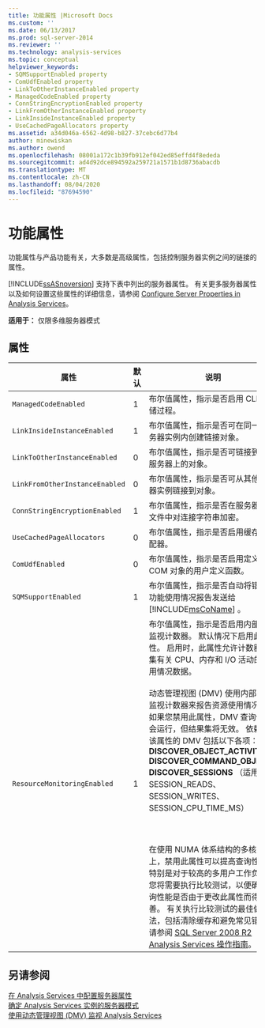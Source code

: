 ```yaml
---
title: 功能属性 |Microsoft Docs
ms.custom: ''
ms.date: 06/13/2017
ms.prod: sql-server-2014
ms.reviewer: ''
ms.technology: analysis-services
ms.topic: conceptual
helpviewer_keywords:
- SQMSupportEnabled property
- ComUdfEnabled property
- LinkToOtherInstanceEnabled property
- ManagedCodeEnabled property
- ConnStringEncryptionEnabled property
- LinkFromOtherInstanceEnabled property
- LinkInsideInstanceEnabled property
- UseCachedPageAllocators property
ms.assetid: a34d046a-6562-4d98-b827-37cebc6d77b4
author: minewiskan
ms.author: owend
ms.openlocfilehash: 08001a172c1b39fb912ef042ed85effd4f8ededa
ms.sourcegitcommit: ad4d92dce894592a259721a1571b1d8736abacdb
ms.translationtype: MT
ms.contentlocale: zh-CN
ms.lasthandoff: 08/04/2020
ms.locfileid: "87694590"
---
```

# <a name="feature-properties"></a>功能属性
  功能属性与产品功能有关，大多数是高级属性，包括控制服务器实例之间的链接的属性。  
  
 [!INCLUDE[ssASnoversion](../../includes/ssasnoversion-md.md)] 支持下表中列出的服务器属性。 有关更多服务器属性以及如何设置这些属性的详细信息，请参阅 [Configure Server Properties in Analysis Services](server-properties-in-analysis-services.md)。  
  
 **适用于：** 仅限多维服务器模式  
  
## <a name="properties"></a>属性  
  
|属性|默认|说明|  
|--------------|-------------|-----------------|  
|`ManagedCodeEnabled`|1|布尔值属性，指示是否启用 CLR 存储过程。|  
|`LinkInsideInstanceEnabled`|1|布尔值属性，指示是否可在同一个服务器实例内创建链接对象。|  
|`LinkToOtherInstanceEnabled`|0|布尔值属性，指示是否可链接到远程服务器上的对象。|  
|`LinkFromOtherInstanceEnabled`|0|布尔值属性，指示是否可从其他服务器实例链接到对象。|  
|`ConnStringEncryptionEnabled`|1|布尔值属性，指示是否在服务器配置文件中对连接字符串加密。|  
|`UseCachedPageAllocators`|0|布尔值属性，指示是否启用缓存页分配器。|  
|`ComUdfEnabled`|0|布尔值属性，指示是否启用定义为 COM 对象的用户定义函数。|  
|`SQMSupportEnabled`|1|布尔值属性，指示是否自动将错误和功能使用情况报告发送给 [!INCLUDE[msCoName](../../includes/msconame-md.md)] 。|  
|`ResourceMonitoringEnabled`|1|布尔值属性，指示是否启用内部资源监视计数器。 默认情况下启用此属性。 启用时，此属性允许计数器收集有关 CPU、内存和 I/O 活动的使用情况数据。<br /><br /> 动态管理视图 (DMV) 使用内部资源监视计数器来报告资源使用情况。 如果您禁用此属性，DMV 查询仍然会运行，但结果集将无效。 依赖于该属性的 DMV 包括以下各项：<br />**DISCOVER_OBJECT_ACTIVITY**<br />**DISCOVER_COMMAND_OBJECTS**<br />**DISCOVER_SESSIONS** （适用于 SESSION_READS、SESSION_WRITES、SESSION_CPU_TIME_MS）<br /><br /> <br /><br /> 在使用 NUMA 体系结构的多核系统上，禁用此属性可以提高查询性能，特别是对于较高的多用户工作负荷。 您将需要执行比较测试，以便确定查询性能是否由于更改此属性而得到改善。 有关执行比较测试的最佳做法，包括清除缓存和避免常见错误，请参阅 [SQL Server 2008 R2 Analysis Services 操作指南](https://go.microsoft.com/fwlink/?LinkID=225539)。|  
  
## <a name="see-also"></a>另请参阅  
 [在 Analysis Services 中配置服务器属性](server-properties-in-analysis-services.md)   
 [确定 Analysis Services 实例的服务器模式](../instances/determine-the-server-mode-of-an-analysis-services-instance.md)   
 [使用动态管理视图 (DMV) 监视 Analysis Services](../instances/use-dynamic-management-views-dmvs-to-monitor-analysis-services.md)  
  
  
